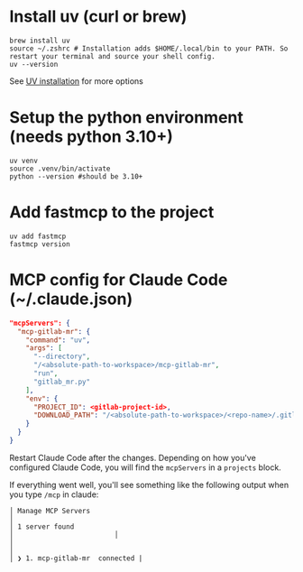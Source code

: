 # Install uv (curl or brew)
```
brew install uv
source ~/.zshrc # Installation adds $HOME/.local/bin to your PATH. So restart your terminal and source your shell config.
uv --version
```
See [UV installation](https://docs.astral.sh/uv/getting-started/installation/) for more options

# Setup the python environment (needs python 3.10+)
``` 
uv venv
source .venv/bin/activate
python --version #should be 3.10+
```

# Add fastmcp to the project
```
uv add fastmcp
fastmcp version
```

# MCP config for Claude Code (~/.claude.json)
```json
"mcpServers": {
  "mcp-gitlab-mr": {
    "command": "uv",
    "args": [
      "--directory",
      "/<absolute-path-to-workspace>/mcp-gitlab-mr",
      "run",
      "gitlab_mr.py"
    ],
    "env": {
      "PROJECT_ID": <gitlab-project-id>,
      "DOWNLOAD_PATH": "/<absolute-path-to-workspace>/<repo-name>/.gitlab/reviews/diffs"
    }
  }
}
```
Restart Claude Code after the changes.
Depending on how you've configured Claude Code, you will find the `mcpServers` in a `projects` block.

If everything went well, you'll see something like the following output when you type `/mcp` in claude:
```
│ Manage MCP Servers                                                                                                                                                                                                                                │
│ 1 server found                                                                                                                                                                                                                                    │                         │
│                                                                                                                                                                                                                                                   │
│ ❯ 1. mcp-gitlab-mr  connected |
```

